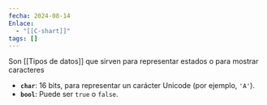 ```yaml
---
fecha: 2024-08-14
Enlace:
  - "[[C-shart]]"
tags: []
---
```

Son [[Tipos de datos]] que sirven para representar estados o para mostrar caracteres
- **`char`**: 16 bits, para representar un carácter Unicode (por ejemplo, `'A'`).
- **`bool`**: Puede ser `true` o `false`.


